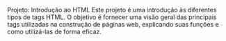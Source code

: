 Projeto: Introdução ao HTML
Este projeto é uma introdução às diferentes tipos de tags HTML. O objetivo é fornecer uma visão geral das principais tags utilizadas na construção de páginas web, explicando suas funções e como utilizá-las de forma eficaz.
